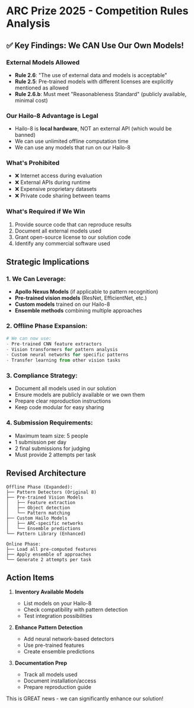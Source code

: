 # ARC Prize 2025 - Competition Rules Analysis

## ✅ Key Findings: We CAN Use Our Own Models!

### External Models Allowed
- **Rule 2.6**: "The use of external data and models is acceptable"
- **Rule 2.5**: Pre-trained models with different licenses are explicitly mentioned as allowed
- **Rule 2.6.b**: Must meet "Reasonableness Standard" (publicly available, minimal cost)

### Our Hailo-8 Advantage is Legal
- Hailo-8 is **local hardware**, NOT an external API (which would be banned)
- We can use unlimited offline computation time
- We can use any models that run on our Hailo-8

### What's Prohibited
- ❌ Internet access during evaluation
- ❌ External APIs during runtime
- ❌ Expensive proprietary datasets
- ❌ Private code sharing between teams

### What's Required if We Win
1. Provide source code that can reproduce results
2. Document all external models used
3. Grant open-source license to our solution code
4. Identify any commercial software used

## Strategic Implications

### 1. We Can Leverage:
- **Apollo Nexus Models** (if applicable to pattern recognition)
- **Pre-trained vision models** (ResNet, EfficientNet, etc.)
- **Custom models** trained on our Hailo-8
- **Ensemble methods** combining multiple approaches

### 2. Offline Phase Expansion:
```python
# We can now use:
- Pre-trained CNN feature extractors
- Vision transformers for pattern analysis  
- Custom neural networks for specific patterns
- Transfer learning from other vision tasks
```

### 3. Compliance Strategy:
- Document all models used in our solution
- Ensure models are publicly available or we own them
- Prepare clear reproduction instructions
- Keep code modular for easy sharing

### 4. Submission Requirements:
- Maximum team size: 5 people
- 1 submission per day
- 2 final submissions for judging
- Must provide 2 attempts per task

## Revised Architecture

```
Offline Phase (Expanded):
├── Pattern Detectors (Original 8)
├── Pre-trained Vision Models
│   ├── Feature extraction
│   ├── Object detection
│   └── Pattern matching
├── Custom Hailo Models
│   ├── ARC-specific networks
│   └── Ensemble predictions
└── Pattern Library (Enhanced)

Online Phase:
├── Load all pre-computed features
├── Apply ensemble of approaches
└── Generate 2 attempts per task
```

## Action Items

1. **Inventory Available Models**
   - List models on your Hailo-8
   - Check compatibility with pattern detection
   - Test integration possibilities

2. **Enhance Pattern Detection**
   - Add neural network-based detectors
   - Use pre-trained features
   - Create ensemble predictions

3. **Documentation Prep**
   - Track all models used
   - Document installation/access
   - Prepare reproduction guide

This is GREAT news - we can significantly enhance our solution!